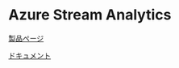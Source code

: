# Azure Stream Analytics

[製品ページ](https://azure.microsoft.com/ja-jp/services/stream-analytics/)

[ドキュメント](https://docs.microsoft.com/ja-jp/azure/stream-analytics/stream-analytics-introduction)

